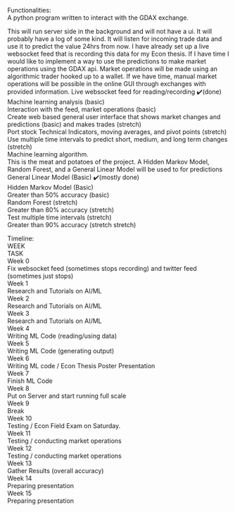 Functionalities:   
A python program written to interact with the GDAX exchange. 

This will run server side in the background and will not have a ui. It will probably have a log of some kind. It will listen for incoming trade data and use it to predict the value 24hrs from now. I have already set up a live websocket feed that is recording this data for my Econ thesis. If I have time I would like to implement a way to use the predictions to make market operations using the GDAX api. Market operations will be made using an algorithmic trader hooked up to a wallet. If we have time, manual market operations will be possible in the online GUI through exchanges with provided information.
Live websocket feed for reading/recording ✔️(done)  
Machine learning analysis (basic)  
Interaction with the feed, market operations (basic)  
Create web based general user interface that shows market changes and predictions (basic) and makes trades (stretch)  
Port stock Technical Indicators, moving averages, and pivot points (stretch)  
Use multiple time intervals to predict short, medium, and long term changes (stretch)  
Machine learning algorithm.  
This is the meat and potatoes of the project. A Hidden Markov Model, Random Forest, and a General Linear Model will be used to for predictions
General Linear Model (Basic) ✔️(mostly done)  
Hidden Markov Model (Basic)  
Greater than 50% accuracy (basic)  
Random Forest (stretch)  
Greater than 80% accuracy (stretch)  
Test multiple time intervals (stretch)  
Greater than 90% accuracy (stretch stretch)  


Timeline:   
WEEK  
TASK  
Week 0  
Fix websocket feed (sometimes stops recording) and twitter feed (sometimes just stops)  
Week 1  
Research and Tutorials on AI/ML  
Week 2  
Research and Tutorials on AI/ML  
Week 3  
Research and Tutorials on AI/ML  
Week 4  
Writing ML Code (reading/using data)  
Week 5  
Writing ML Code (generating output)  
Week 6  
Writing ML code / Econ Thesis Poster Presentation  
Week 7  
Finish ML Code  
Week 8  
Put on Server and start running full scale  
Week 9  
Break  
Week 10  
Testing / Econ Field Exam on Saturday.  
Week 11  
Testing / conducting market operations  
Week 12  
Testing / conducting market operations  
Week 13  
Gather Results (overall accuracy)  
Week 14  
Preparing presentation  
Week 15  
Preparing presentation  

